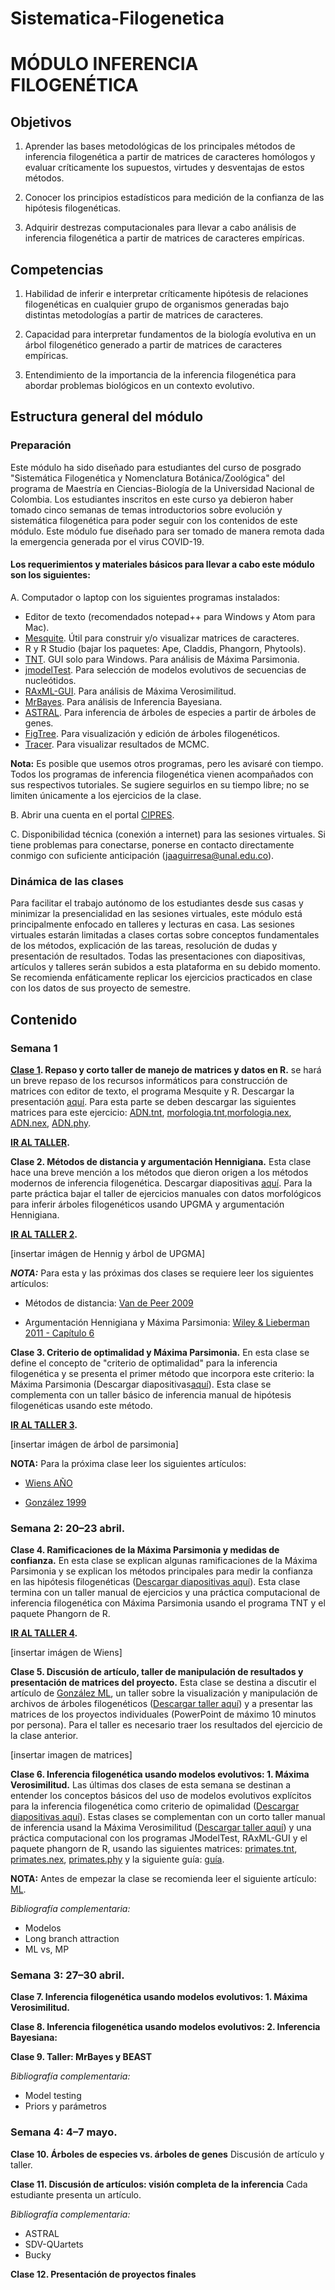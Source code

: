# Sistematica-Filogenetica

# MÓDULO INFERENCIA FILOGENÉTICA


## Objetivos

1. Aprender las bases metodológicas de los principales métodos de inferencia filogenética a partir de matrices de caracteres homólogos y evaluar críticamente los supuestos, virtudes y desventajas de estos métodos.

2. Conocer los principios estadísticos para medición de la confianza de las hipótesis filogenéticas.  

3. Adquirir destrezas computacionales para llevar a cabo análisis de inferencia filogenética a partir de matrices de caracteres empíricas.

## Competencias

1. Habilidad de inferir e interpretar críticamente hipótesis de relaciones filogenéticas en cualquier grupo de organismos generadas bajo distintas metodologías a partir de matrices de caracteres.

2. Capacidad para interpretar fundamentos de la biología evolutiva en un árbol filogenético generado a partir de matrices de caracteres empíricas.

3. Entendimiento de la importancia de la inferencia filogenética para abordar problemas biológicos en un contexto evolutivo.

## Estructura general del módulo

### Preparación

Este módulo ha sido diseñado para estudiantes del curso de posgrado "Sistemática Filogenética y Nomenclatura Botánica/Zoológica" del programa de Maestría en Ciencias-Biología de la Universidad Nacional de Colombia. Los estudiantes inscritos en este curso ya debieron haber tomado cinco semanas de temas introductorios sobre evolución y sistemática filogenética para poder seguir con los contenidos de este módulo. Este módulo fue diseñado para ser tomado de manera remota dada la emergencia generada por el virus COVID-19. 

#### Los requerimientos y materiales básicos para llevar a cabo este módulo son los siguientes:

A. Computador o laptop con los siguientes programas instalados: 
- Editor de texto (recomendados notepad++ para Windows y Atom para Mac).
- [Mesquite](https://www.mesquiteproject.org/). Útil para construir y/o visualizar matrices de caracteres.
- R y R Studio (bajar los paquetes: Ape, Claddis, Phangorn, Phytools).
- [TNT](http://www.lillo.org.ar/phylogeny/tnt/). GUI solo para Windows. Para análisis de Máxima Parsimonia.
- [jmodelTest](https://github.com/ddarriba/jmodeltest2). Para selección de modelos evolutivos de secuencias de nucleótidos.
- [RAxML-GUI](https://antonellilab.github.io/raxmlGUI/). Para análisis de Máxima Verosimilitud.
- [MrBayes](http://nbisweden.github.io/MrBayes/download.html). Para análisis de Inferencia Bayesiana.
- [ASTRAL](https://github.com/smirarab/ASTRAL/blob/master/README.md). Para inferencia de árboles de especies a partir de árboles de genes.
- [FigTree](https://github.com/rambaut/figtree/releases). Para visualización y edición de árboles filogenéticos.
- [Tracer](https://github.com/beast-dev/tracer/releases/tag/v1.7.1). Para visualizar resultados de MCMC.

**Nota:** Es posible que usemos otros programas, pero les avisaré con tiempo. Todos los programas de inferencia filogenética vienen acompañados con sus respectivos tutoriales. Se sugiere seguirlos en su tiempo libre; no se limiten únicamente a los ejercicios de la clase.  

B. Abrir una cuenta en el portal [CIPRES](http://www.phylo.org/).

C. Disponibilidad técnica (conexión a internet) para las sesiones virtuales. Si tiene problemas para conectarse, ponerse en contacto directamente conmigo con suficiente anticipación (jaaguirresa@unal.edu.co).

### Dinámica de las clases

Para facilitar el trabajo autónomo de los estudiantes desde sus casas y minimizar la presencialidad en las sesiones virtuales, este módulo está principalmente enfocado en talleres y lecturas en casa. Las sesiones virtuales estarán limitadas a clases cortas sobre conceptos fundamentales de los métodos, explicación de las tareas, resolución de dudas y presentación de resultados. Todas las presentaciones con diapositivas, artículos y talleres serán subidos a esta plataforma en su debido momento. Se recomienda enfáticamente replicar los ejercicios practicados en clase con los datos de sus proyecto de semestre.

## Contenido

### Semana 1

**[Clase 1](/clase_1/Taller_matrices.md). Repaso y corto taller de manejo de matrices y datos en R.** se hará un breve repaso de los recursos informáticos para construcción de matrices con editor de texto, el programa Mesquite y R. Descargar la presentación [aquí](/clase_1/Clase_1.pdf). Para esta parte se deben descargar las siguientes matrices para este ejercicio: [ADN.tnt](/clase_1/ADN.tnt), [morfologia.tnt](/clase_1/morfologia.tnt),[morfologia.nex](/clase_1/morfologia.nex), [ADN.nex](/clase_1/ADN.nex), [ADN.phy](/clase_1/ADN.phy). 

**[IR AL TALLER](/clase_1/Taller_matrices.md).**

**Clase 2. Métodos de distancia y argumentación Hennigiana.** Esta clase hace una breve mención a los métodos que dieron origen a los métodos modernos de inferencia filogenética. Descargar diapositivas [aquí](/clase_2/Clase_2.pdf). Para la parte práctica bajar el taller de ejercicios manuales con datos morfológicos para inferir árboles filogenéticos usando UPGMA y argumentación Hennigiana. 

**[IR AL TALLER 2](/clase_2/Taller_distancia_Hennig.md).**

[insertar imágen de Hennig y árbol de UPGMA]

**_NOTA:_** Para esta y las próximas dos clases se requiere leer los siguientes artículos:

- Métodos de distancia: [Van de Peer 2009](/clase_2/distancia.pdf)

- Argumentación Hennigiana y Máxima Parsimonia: [Wiley & Lieberman 2011 - Capítulo 6](/clase_2/MP_Wiley_Lieberman.pdf)

**Clase 3. Criterio de optimalidad y Máxima Parsimonia.** En esta clase se define el concepto de "criterio de optimalidad" para la inferencia filogenética y se presenta el primer método que incorpora este criterio: la Máxima Parsimonia (Descargar diapositivas[aquí](/clase_3/Clase_3.pdf)). Esta clase se complementa con un taller básico de inferencia manual de hipótesis filogenéticas usando este método. 

**[IR AL TALLER 3](/clase_3/Taller_MP_1.md).** 

[insertar imágen de árbol de parsimonia]


**NOTA:** Para la próxima clase leer los siguientes artículos: 

- [Wiens AÑO](/clase_4/Wiens_2011_Gastrotheca.pdf)

- [González 1999](/clase_5/Gonzalez_1999_Aristolochia.pdf)

### Semana 2: 20–23 abril. 

**Clase 4. Ramificaciones de la Máxima Parsimonia y medidas de confianza.** En esta clase se explican algunas ramificaciones de la Máxima Parsimonia y se explican los métodos principales para medir la confianza en las hipótesis filogenéticas ([Descargar diapositivas aquí](/clase_4/Clase_4.pdf)). Esta clase termina con un taller manual de ejercicios y una práctica computacional de inferencia filogenética con Máxima Parsimonia usando el programa TNT y el paquete Phangorn de R. 

**[IR AL TALLER 4](/clase_4/Taller_MP_2.md).**

[insertar imágen de Wiens]

**Clase 5. Discusión de artículo, taller de manipulación de resultados y presentación de matrices del proyecto.**  Esta clase se destina a discutir el artículo de [González ML](enlace), un taller sobre la visualización y manipulación de archivos de árboles filogenéticos ([Descargar taller aquí](enlace)) y a presentar las matrices de los proyectos individuales (PowerPoint de máximo 10 minutos por persona). Para el taller es necesario traer los resultados del ejercicio de la clase anterior.

[insertar imagen de matrices]

**Clase 6. Inferencia filogenética usando modelos evolutivos: 1. Máxima Verosimilitud.** Las últimas dos clases de esta semana se destinan a entender los conceptos básicos del uso de modelos evolutivos explícitos para la inferencia filogenética como criterio de opimalidad ([Descargar diapositivas aquí](enlace)). Estas clases se complementan con un corto taller manual de inferencia usand la Máxima Verosimilitud ([Descargar taller aquí](enlace)) y una práctica computacional con los programas JModelTest, RAxML-GUI y el paquete phangorn de R, usando las siguientes matrices: [primates.tnt](enlace), [primates.nex](enlace), [primates.phy](enlace) y la siguiente guía: [guía](enlace).

**NOTA:** Antes de empezar la clase se recomienda leer el siguiente artículo: [ML](enlace).

_Bibliografía complementaria:_

- Modelos
- Long branch attraction
- ML vs, MP

### Semana 3: 27–30 abril.

**Clase 7. Inferencia filogenética usando modelos evolutivos: 1. Máxima Verosimilitud.**

**Clase 8. Inferencia filogenética usando modelos evolutivos: 2. Inferencia Bayesiana:**

**Clase 9. Taller: MrBayes y BEAST**

_Bibliografía complementaria:_

- Model testing
- Priors y parámetros

### Semana 4: 4–7 mayo.

**Clase 10. Árboles de especies vs. árboles de genes** Discusión de artículo y taller.

**Clase 11. Discusión de artículos: visión completa de la inferencia** Cada estudiante presenta un artículo.

_Bibliografía complementaria:_

- ASTRAL
- SDV-QUartets
- Bucky

**Clase 12. Presentación de proyectos finales**

